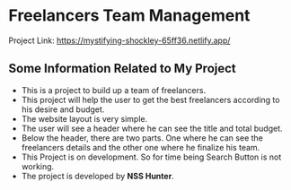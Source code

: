# Freelancers Team Management 

Project Link: https://mystifying-shockley-65ff36.netlify.app/

## Some Information Related to My Project 
* This is a project to build up a team of freelancers. 
* This project will help the user to get the best freelancers according to his desire and budget. 
* The website layout is very simple. 
* The user will see a header where he can see the title and total budget. 
* Below the header, there are two parts. One where he can see the freelancers details and the other one where he finalize his team. 
* This Project is on development. So for time being Search Button is not working.
* The project is developed by __NSS Hunter__. 